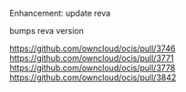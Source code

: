 Enhancement: update reva

bumps reva version

https://github.com/owncloud/ocis/pull/3746
https://github.com/owncloud/ocis/pull/3771
https://github.com/owncloud/ocis/pull/3778
https://github.com/owncloud/ocis/pull/3842
